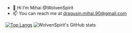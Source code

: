 - 👋 Hi I’m Mihai @WolvenSpirit
- 📫 You can reach me at dragusin.mihai.90@gmail.com

[![Top Langs](https://github-readme-stats.vercel.app/api/top-langs/?username=WolvenSpirit&langs_count=8&exclude_repo=node_shop&hide=typescript,html,css,scss&layout=compact&theme=tokyonight)](https://github.com/anuraghazra/github-readme-stats)
![WolvenSpirit's GitHub stats](https://github-readme-stats.vercel.app/api?username=WolvenSpirit&count_private=true&theme=tokyonight)

<!---
WolvenSpirit/WolvenSpirit is a ✨ special ✨ repository because its `README.md` (this file) appears on your GitHub profile.
You can click the Preview link to take a look at your changes.
--->
